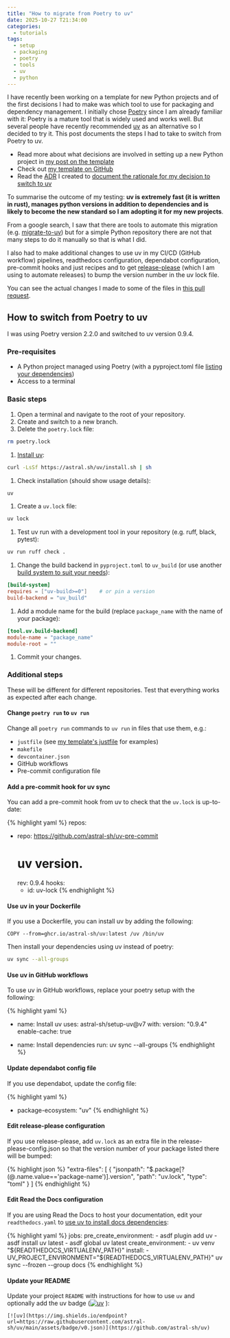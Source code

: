 ```yaml
---
title: "How to migrate from Poetry to uv"
date: 2025-10-27 T21:34:00
categories:
  - tutorials
tags:
  - setup
  - packaging
  - poetry
  - tools
  - uv
  - python
---
```


I have recently been working on a template for new Python projects and of the first decisions I had to make was which tool to use for packaging and dependency management. I initially chose [Poetry][poetry-docs] since I am already familiar with it: Poetry is a mature tool that is widely used and works well. But several people have recently recommended [uv][uv-docs] as an alternative so I decided to try it. This post documents the steps I had to take to switch from Poetry to uv.

- Read more about what decisions are involved in setting up a new Python project in [my post on the template][template-post]
- Check out [my template on GitHub][template-repo]
- Read the [ADR][adr-post] I created to [document the rationale for my decision to switch to uv][adr-002]

To summarise the outcome of my testing: **uv is extremely fast (it is written in rust), manages python versions in addition to dependencies and is likely to become the new standard so I am adopting it for my new projects**.

From a google search, I saw that there are tools to automate this migration (e.g. [migrate-to-uv][migrate-to-uv]) but for a simple Python repository there are not that many steps to do it manually so that is what I did.

I also had to make additional changes to use uv in my CI/CD (GitHub workflow) pipelines, readthedocs configuration, dependabot configuration, pre-commit hooks and just recipes and to get [release-please][release-please] (which I am using to automate releases) to bump the version number in the uv lock file. 

You can see the actual changes I made to some of the files in [this pull request][poetry-to-uv-pr].

## How to switch from Poetry to uv
I was using Poetry version 2.2.0 and switched to uv version 0.9.4.

### Pre-requisites
- A Python project managed using Poetry (with a pyproject.toml file [listing your dependencies][pyproject-deps])
- Access to a terminal

### Basic steps

1. Open a terminal and navigate to the root of your repository.
1. Create and switch to a new branch.
1. Delete the `poetry.lock` file:
```bash
rm poetry.lock
```
1. [Install uv][uv-install]:
```bash
curl -LsSf https://astral.sh/uv/install.sh | sh
```
1. Check installation (should show usage details):
```bash
uv
```
1. Create a `uv.lock` file:
```bash
uv lock
```
1. Test uv run with a development tool in your repository (e.g. ruff, black, pytest):
```bash
uv run ruff check .
```
1. Change the build backend in `pyproject.toml` to `uv_build` (or use another [build system to suit your needs][build-system]):
```toml
[build-system]
requires = ["uv-build>=0"]    # or pin a version
build-backend = "uv_build"
```
1. Add a module name for the build (replace `package_name` with the name of your package):
```toml
[tool.uv.build-backend]
module-name = "package_name"
module-root = ""
```
1. Commit your changes.

### Additional steps

These will be different for different repositories. Test that everything works as expected after each change.

#### Change `poetry run` to `uv run`

Change all `poetry run` commands to `uv run` in files that use them, e.g.:

- `justfile` (see [my template's justfile][justfile] for examples)
- `makefile`
- `devcontainer.json`
- GitHub workflows
- Pre-commit configuration file

#### Add a pre-commit hook for uv sync

You can add a pre-commit hook from uv to check that the `uv.lock` is up-to-date:

{% highlight yaml %}
repos:
  - repo: https://github.com/astral-sh/uv-pre-commit
    # uv version.
    rev: 0.9.4
    hooks:
      - id: uv-lock
{% endhighlight %}

#### Use uv in your Dockerfile

If you use a Dockerfile, you can install uv by adding the following:

```docker
COPY --from=ghcr.io/astral-sh/uv:latest /uv /bin/uv
```

Then install your dependencies using uv instead of poetry:

```bash
uv sync --all-groups
```

#### Use uv in GitHub workflows

To use uv in GitHub workflows, replace your poetry setup with the following:

{% highlight yaml %}
- name: Install uv
  uses: astral-sh/setup-uv@v7
  with:
    version: "0.9.4"
    enable-cache: true

- name: Install dependencies
  run: uv sync --all-groups
{% endhighlight %}

#### Update dependabot config file

If you use dependabot, update the config file:

{% highlight yaml %}
- package-ecosystem: "uv"
{% endhighlight %}

#### Edit release-please configuration

If you use release-please, add `uv.lock` as an extra file in the release-please-config.json so that the version number of your package listed there will be bumped:

{% highlight json %}
"extra-files": [
    {
      "jsonpath": "$.package[?(@.name.value=='package-name')].version",
      "path": "uv.lock",
      "type": "toml"
    }
  ]
{% endhighlight %}

#### Edit Read the Docs configuration

If you are using Read the Docs to host your documentation, edit your `readthedocs.yaml` to [use uv to install docs dependencies][rtd-uv]:

{% highlight yaml %}
jobs:
  pre_create_environment:
      - asdf plugin add uv
      - asdf install uv latest
      - asdf global uv latest
  create_environment:
      - uv venv "${READTHEDOCS_VIRTUALENV_PATH}"
  install:
      - UV_PROJECT_ENVIRONMENT="${READTHEDOCS_VIRTUALENV_PATH}" uv sync --frozen --group docs
{% endhighlight %}

#### Update your README

Update your project `README` with instructions for how to use `uv` and optionally add the uv badge ([![uv](https://img.shields.io/endpoint?url=https://raw.githubusercontent.com/astral-sh/uv/main/assets/badge/v0.json)](https://github.com/astral-sh/uv)
):
```
[![uv](https://img.shields.io/endpoint?url=https://raw.githubusercontent.com/astral-sh/uv/main/assets/badge/v0.json)](https://github.com/astral-sh/uv)
```

[adr-post]: https://open-research.gemmadanks.com/planning/architectural-decision-records/
[adr-002]: https://open-research.gemmadanks.com/python-project-template/architecture/adr/002-manage-dependencies-with-uv/
[build-system]: https://packaging.python.org/en/latest/tutorials/packaging-projects/#choosing-a-build-backend
[justfile]: https://github.com/gemmadanks/python-project-template/blob/85438ed145b77c64328e22a7b9a044684f6dc6af/justfile
[migrate-to-uv]: https://github.com/mkniewallner/migrate-to-uv
[poetry-docs]: https://python-poetry.org/
[poetry-to-uv-pr]: https://github.com/gemmadanks/python-project-template/pull/16/files
[poetry-to-uv-adr]: https://open-research.gemmadanks.com/python-project-template/architecture/adr/002-manage-dependencies-with-uv/
[pyproject-deps]: http://packaging.python.org/en/latest/guides/writing-pyproject-toml/#dependencies-and-requirements
[release-please]: https://github.com/googleapis/release-please
[rtd-uv]: https://docs.readthedocs.com/platform/stable/build-customization.html#install-dependencies-with-uv
[template-post]: https://open-research.gemmadanks.com/tutorials/python-project-template/
[template-repo]: https://github.com/gemmadanks/python-project-template
[uv-docs]: https://docs.astral.sh/uv/
[uv-install]: https://docs.astral.sh/uv/getting-started/installation/